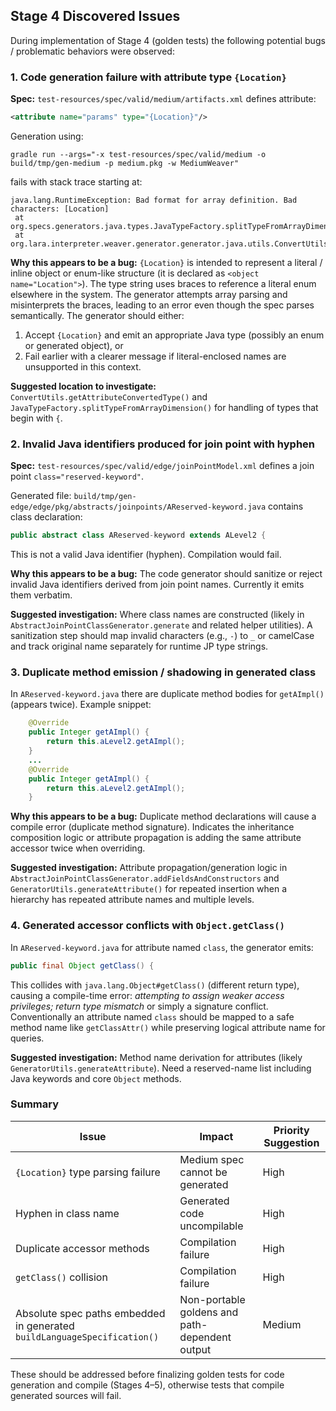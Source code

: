 ## Stage 4 Discovered Issues

During implementation of Stage 4 (golden tests) the following potential bugs / problematic behaviors were observed:

### 1. Code generation failure with attribute type `{Location}`
**Spec:** `test-resources/spec/valid/medium/artifacts.xml` defines attribute:
```xml
<attribute name="params" type="{Location}"/>
```
Generation using:
```shell
gradle run --args="-x test-resources/spec/valid/medium -o build/tmp/gen-medium -p medium.pkg -w MediumWeaver"
```
fails with stack trace starting at:
```
java.lang.RuntimeException: Bad format for array definition. Bad characters: [Location]
 at org.specs.generators.java.types.JavaTypeFactory.splitTypeFromArrayDimension(JavaTypeFactory.java:300)
 at org.lara.interpreter.weaver.generator.generator.java.utils.ConvertUtils.getAttributeConvertedType(ConvertUtils.java:103)
```
**Why this appears to be a bug:** `{Location}` is intended to represent a literal / inline object or enum-like structure (it is declared as `<object name="Location">`). The type string uses braces to reference a literal enum elsewhere in the system. The generator attempts array parsing and misinterprets the braces, leading to an error even though the spec parses semantically. The generator should either:
1. Accept `{Location}` and emit an appropriate Java type (possibly an enum or generated object), or
2. Fail earlier with a clearer message if literal-enclosed names are unsupported in this context.

**Suggested location to investigate:**
`ConvertUtils.getAttributeConvertedType()` and `JavaTypeFactory.splitTypeFromArrayDimension()` for handling of types that begin with `{`.

### 2. Invalid Java identifiers produced for join point with hyphen
**Spec:** `test-resources/spec/valid/edge/joinPointModel.xml` defines a join point `class="reserved-keyword"`.

Generated file: `build/tmp/gen-edge/edge/pkg/abstracts/joinpoints/AReserved-keyword.java` contains class declaration:
```java
public abstract class AReserved-keyword extends ALevel2 {
```
This is not a valid Java identifier (hyphen). Compilation would fail.

**Why this appears to be a bug:** The code generator should sanitize or reject invalid Java identifiers derived from join point names. Currently it emits them verbatim.

**Suggested investigation:** Where class names are constructed (likely in `AbstractJoinPointClassGenerator.generate` and related helper utilities). A sanitization step should map invalid characters (e.g., `-`) to `_` or camelCase and track original name separately for runtime JP type strings.

### 3. Duplicate method emission / shadowing in generated class
In `AReserved-keyword.java` there are duplicate method bodies for `getAImpl()` (appears twice). Example snippet:
```java
    @Override
    public Integer getAImpl() {
        return this.aLevel2.getAImpl();
    }
    ...
    @Override
    public Integer getAImpl() {
        return this.aLevel2.getAImpl();
    }
```
**Why this appears to be a bug:** Duplicate method declarations will cause a compile error (duplicate method signature). Indicates the inheritance composition logic or attribute propagation is adding the same attribute accessor twice when overriding.

**Suggested investigation:** Attribute propagation/generation logic in `AbstractJoinPointClassGenerator.addFieldsAndConstructors` and `GeneratorUtils.generateAttribute()` for repeated insertion when a hierarchy has repeated attribute names and multiple levels.

### 4. Generated accessor conflicts with `Object.getClass()`
In `AReserved-keyword.java` for attribute named `class`, the generator emits:
```java
public final Object getClass() {
```
This collides with `java.lang.Object#getClass()` (different return type), causing a compile-time error: *attempting to assign weaker access privileges; return type mismatch* or simply a signature conflict. Conventionally an attribute named `class` should be mapped to a safe method name like `getClassAttr()` while preserving logical attribute name for queries.

**Suggested investigation:** Method name derivation for attributes (likely `GeneratorUtils.generateAttribute`). Need a reserved-name list including Java keywords and core `Object` methods.

### Summary
| Issue | Impact | Priority Suggestion |
|-------|--------|---------------------|
| `{Location}` type parsing failure | Medium spec cannot be generated | High |
| Hyphen in class name | Generated code uncompilable | High |
| Duplicate accessor methods | Compilation failure | High |
| `getClass()` collision | Compilation failure | High |
| Absolute spec paths embedded in generated `buildLanguageSpecification()` | Non-portable goldens and path-dependent output | Medium |

These should be addressed before finalizing golden tests for code generation and compile (Stages 4–5), otherwise tests that compile generated sources will fail.
